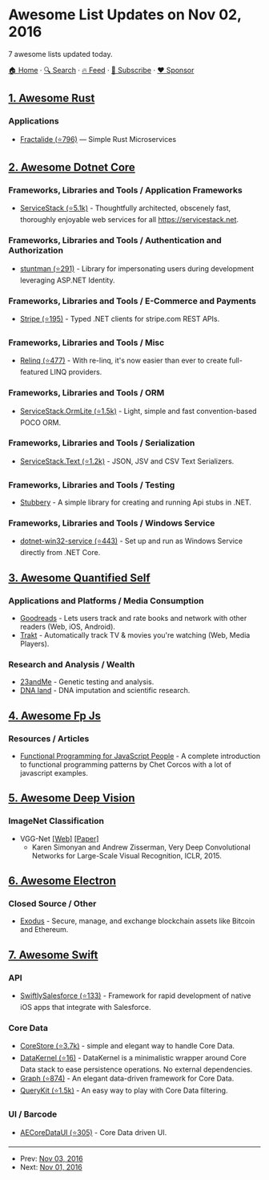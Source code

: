 # Awesome List Updates on Nov 02, 2016

7 awesome lists updated today.

[🏠 Home](/README.md) · [🔍 Search](https://www.trackawesomelist.com/search/) · [🔥 Feed](https://www.trackawesomelist.com/rss.xml) · [📮 Subscribe](https://trackawesomelist.us17.list-manage.com/subscribe?u=d2f0117aa829c83a63ec63c2f&id=36a103854c) · [❤️  Sponsor](https://github.com/sponsors/theowenyoung)



## [1. Awesome Rust](/content/rust-unofficial/awesome-rust/README.md)

### Applications

*   [Fractalide (⭐796)](https://github.com/fractalide/fractalide) — Simple Rust Microservices

## [2. Awesome Dotnet Core](/content/thangchung/awesome-dotnet-core/README.md)

### Frameworks, Libraries and Tools / Application Frameworks

*   [ServiceStack (⭐5.1k)](https://github.com/ServiceStack/ServiceStack) - Thoughtfully architected, obscenely fast, thoroughly enjoyable web services for all <https://servicestack.net>.

### Frameworks, Libraries and Tools / Authentication and Authorization

*   [stuntman (⭐291)](https://github.com/ritterim/stuntman) - Library for impersonating users during development leveraging ASP.NET Identity.

### Frameworks, Libraries and Tools / E-Commerce and Payments

*   [Stripe (⭐195)](https://github.com/ServiceStack/Stripe) - Typed .NET clients for stripe.com REST APIs.

### Frameworks, Libraries and Tools / Misc

*   [Relinq (⭐477)](https://github.com/re-motion/Relinq) - With re-linq, it's now easier than ever to create full-featured LINQ providers.

### Frameworks, Libraries and Tools / ORM

*   [ServiceStack.OrmLite (⭐1.5k)](https://github.com/ServiceStack/ServiceStack.OrmLite) - Light, simple and fast convention-based POCO ORM.

### Frameworks, Libraries and Tools / Serialization

*   [ServiceStack.Text (⭐1.2k)](https://github.com/ServiceStack/ServiceStack.Text) - JSON, JSV and CSV Text Serializers.

### Frameworks, Libraries and Tools / Testing

*   [Stubbery](https://markvincze.github.io/Stubbery/) - A simple library for creating and running Api stubs in .NET.

### Frameworks, Libraries and Tools / Windows Service

*   [dotnet-win32-service (⭐443)](https://github.com/dasMulli/dotnet-win32-service) - Set up and run as Windows Service directly from .NET Core.

## [3. Awesome Quantified Self](/content/woop/awesome-quantified-self/README.md)

### Applications and Platforms / Media Consumption

*   [Goodreads](https://www.goodreads.com/) - Lets users track and rate books and network with other readers (Web, iOS, Android).
*   [Trakt](https://trakt.tv/) - Automatically track TV & movies you're watching (Web, Media Players).

### Research and Analysis / Wealth

*   [23andMe](https://www.23andme.com/) - Genetic testing and analysis.
*   [DNA land](http://dna.land/) - DNA imputation and scientific research.

## [4. Awesome Fp Js](/content/stoeffel/awesome-fp-js/README.md)

### Resources / Articles

*   [Functional Programming for JavaScript People](https://medium.com/@chetcorcos/functional-programming-for-javascript-people-1915d8775504) - A complete introduction to functional programming patterns by Chet Corcos with a lot of javascript examples.

## [5. Awesome Deep Vision](/content/kjw0612/awesome-deep-vision/README.md)

### ImageNet Classification

*   VGG-Net [\[Web\]](http://www.robots.ox.ac.uk/\~vgg/research/very_deep/) [\[Paper\]](http://arxiv.org/pdf/1409.1556)
    *   Karen Simonyan and Andrew Zisserman, Very Deep Convolutional Networks for Large-Scale Visual Recognition, ICLR, 2015.

## [6. Awesome Electron](/content/sindresorhus/awesome-electron/README.md)

### Closed Source / Other

*   [Exodus](https://www.exodus.io) - Secure, manage, and exchange blockchain assets like Bitcoin and Ethereum.

## [7. Awesome Swift](/content/matteocrippa/awesome-swift/README.md)

### API

*   [SwiftlySalesforce (⭐133)](https://github.com/mike4aday/SwiftlySalesforce) - Framework for rapid development of native iOS apps that integrate with Salesforce.

### Core Data

*   [CoreStore (⭐3.7k)](https://github.com/JohnEstropia/CoreStore) - simple and elegant way to handle Core Data.
*   [DataKernel (⭐16)](https://github.com/mrdekk/DataKernel) - DataKernel is a minimalistic wrapper around Core Data stack to ease persistence operations. No external dependencies.
*   [Graph (⭐874)](https://github.com/CosmicMind/Graph) - An elegant data-driven framework for Core Data.
*   [QueryKit (⭐1.5k)](https://github.com/QueryKit/QueryKit) - An easy way to play with Core Data filtering.

### UI / Barcode

*   [AECoreDataUI (⭐305)](https://github.com/tadija/AERecord) - Core Data driven UI.

---

- Prev: [Nov 03, 2016](/content/2016/11/03/README.md)
- Next: [Nov 01, 2016](/content/2016/11/01/README.md)